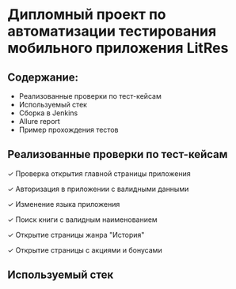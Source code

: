 # Дипломный проект по автоматизации тестирования мобильного приложения LitRes
## Содержание:
- Реализованные проверки по тест-кейсам
- Используемый стек
- Сборка в Jenkins
- Allure report
- Пример прохождения тестов

## Реализованные проверки по тест-кейсам
✓ Проверка открытия главной страницы приложения

✓ Авторизация в приложении с валидными данными

✓ Изменение языка приложения 

✓ Поиск книги с валидным наименованием

✓ Открытие страницы жанра "История"

✓ Открытие страницы с акциями и бонусами

## Используемый стек

